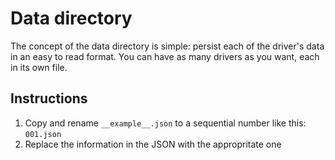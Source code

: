 # Data directory

The concept of the data directory is simple: persist each of the driver's data in an easy to read format. You can have as many drivers as you want, each in its own file.

## Instructions

1. Copy and rename `__example__.json` to a sequential number like this: `001.json`
2. Replace the information in the JSON with the appropritate one